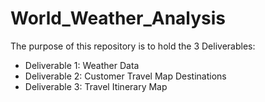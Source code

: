 # World_Weather_Analysis

The purpose of this repository is to hold the 3 Deliverables: 

- Deliverable 1: Weather Data
- Deliverable 2: Customer Travel Map Destinations
- Deliverable 3: Travel Itinerary Map